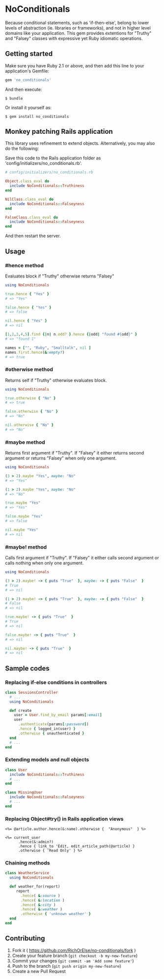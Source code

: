 # NoConditionals

Because conditional statements, such as 'if-then-else', belong to lower levels of abstraction (ie. libraries or frameworks), and not in higher level domains like your application. This gem provides extentions for "Truthy" and "Falsey" classes with expressive yet Ruby idiomatic operations.

## Getting started

Make sure you have Ruby 2.1 or above, and then add this line to your application's Gemfile:

```ruby
gem 'no_conditionals'
```

And then execute:

    $ bundle

Or install it yourself as:

    $ gem install no_conditionals


## Monkey patching Rails application
This library uses refinement to extend objects. Alternatively, you may also do the following:

Save this code to the Rails application folder as 'config/initializers/no_conditionals.rb'.
```ruby
# config/initializers/no_conditionals.rb

Object.class_eval do
  include NoConditionals::Truthiness
end

NilClass.class_eval do
  include NoConditionals::Falseyness
end

FalseClass.class_eval do
  include NoConditionals::Falseyness
end
```
And then restart the server.

## Usage

### #hence method
Evaluates block if "Truthy" otherwise returns "Falsey"
```ruby
using NoConditionals

true.hence { "Yes" }
# => "Yes"

false.hence { "Yes" }
# => false

nil.hence { "Yes" }
# => nil

[1,2,3,4,5].find {|n| n.odd? }.hence {|odd| "found #{odd}" }
# => "found 1"

names = ["", "Ruby", "Smalltalk", nil ]
names.first.hence(&:empty?)
# => true
```
### #otherwise method
Returns self if "Truthy" otherwise evaluates block.
```ruby
using NoConditionals

true.otherwise { "No" }
# => true

false.otherwise { "No" }
# => "No"

nil.otherwise { "No" }
# => "No"
```
### #maybe method
Returns first argument if "Truthy". If "Falsey" it either returns second argument or returns "Falsey" when only one argument.
```ruby
using NoConditionals

(3 > 2).maybe "Yes", maybe: "No"
# => "Yes"

(1 > 2).maybe "Yes", maybe: "No"
# => "No"

true.maybe "Yes"
# => "Yes"

false.maybe "Yes"
# => false

nil.maybe "Yes"
# => nil
```

### #maybe! method
Calls first argument if "Truthy". If "Falsey" it either calls second argument or calls nothing when only one argument.
```ruby
using NoConditionals

(3 > 2).maybe! -> { puts "True"  }, maybe: -> { puts "False"  }
# True
# => nil

(1 > 2).maybe! -> { puts "True"  }, maybe: -> { puts "False"  }
# False
# => nil

true.maybe! -> { puts "True"  }
# True
# => nil

false.maybe! -> { puts "True"  }
# => nil

nil.maybe! -> { puts "True"  }
# => nil
```

## Sample codes

### Replacing if-else conditions in controllers
```ruby
class SessionsController
  # ...
  using NoConditionals

  def create
    user = User.find_by_email params[:email]
    user
      .authenticate(params[:password])
      .hence { logged_in(user) }
      .otherwise { unauthenticated }
  end
  # ...
end
```

### Extending models and null objects
```ruby
class User
  include NoConditionals::Truthiness
  # ...
end

class MissingUser
  include NoConditionals::Falseyness
  # ...
end
```

### Replacing Object#try() in Rails application views
```erb
<%= @article.author.hence(&:name).otherwise {  "Anonymous"  } %>

<%= current_user
      .hence(&:admin?)
      .hence { link_to 'Edit, edit_article_path(@article) }
      .otherwise { 'Read Only' } %>
```
### Chaining methods
```ruby
class WeatherService
  using NoConditionals

  def weather_for(report)
     report
       .hence( &:source )
       .hence( &:location )
       .hence( &:city )
       .hence( &:weather )
       .otherwise { 'unknown weather' }
  end
end
```

## Contributing

1. Fork it ( https://github.com/RichOrElse/no-conditionals/fork )
2. Create your feature branch (`git checkout -b my-new-feature`)
3. Commit your changes (`git commit -am 'Add some feature'`)
4. Push to the branch (`git push origin my-new-feature`)
5. Create a new Pull Request
